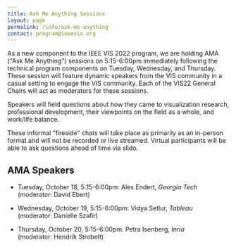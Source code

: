 ```yaml
---
title: Ask Me Anything Sessions
layout: page
permalink: /info/ask-me-anything
contact: program@ieeevis.org
---
```


As a new component to the IEEE VIS 2022 program, we are holding AMA ("Ask Me Anything") sessions on 5:15-6:00pm immediately following the technical program components on Tuesday, Wednesday, and Thursday.  These session will feature dynamic speakers from the VIS community in a casual setting to engage the VIS community.  Each of the VIS22 General Chairs will act as moderators for these sessions.

Speakers will field questions about how they came to visualization research, professional development, their viewpoints on the field as a whole, and work/life balance.

These informal "fireside" chats will take place as primarily as an in-person format and will not be recorded or live streamed.  Virtual participants will be able to ask questions ahead of time via slido.


## AMA Speakers
* Tuesday, October 18, 5:15-6:00pm: Alex Endert, *Georgia Tech* <br/>
(moderator: David Ebert)

* Wednesday, October 19, 5:15-6:00pm: Vidya Setlur, *Tableau* <br/>
(moderator: Danielle Szafir)

* Thursday, October 20, 5:15-6:00pm: Petra Isenberg, *Inria* <br/>
(moderator: Hendrik Strobelt)
